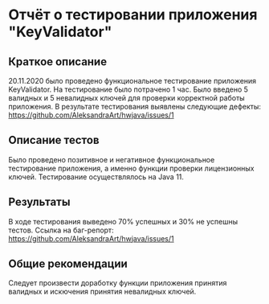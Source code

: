 # Отчёт о тестировании приложения "KeyValidator"

## Краткое описание
 20.11.2020 было проведено функциональное тестирование приложения KeyValidator. 
 На тестирование было потрачено 1 час. 
 Было введено 5 валидных и 5 невалидных ключей для проверки корректной работы приложения.
 В результате тестирования выявлены следующие дефекты: 
 https://github.com/AleksandraArt/hwjava/issues/1

## Описание тестов
Было проведено позитивное и негативное функциональное тестирование приложения, а именно  функции проверки лицензионных ключей. Тестирование осуществлялось на Java 11.

## Результаты
В ходе тестирования выведено 70% успешных и 30% не успешны тестов.
Ссылка на баг-репорт: https://github.com/AleksandraArt/hwjava/issues/1

## Общие рекомендации
Следует произвести доработку функции приложения принятия валидных и искючения принятия невалидных ключей.